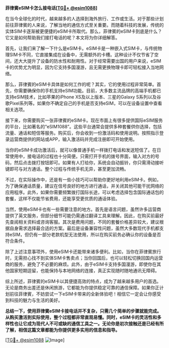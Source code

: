 **菲律賓eSIM卡怎么接电话[[TG💪+ @esim1088](https://t.me/s/esim1088)]**

在当今全球化的时代，越来越多的人选择到海外旅行、工作或生活。对于那些计划前往菲律賓的人来说，了解当地的通信方式至关重要。而随着科技的发展，传统的实体SIM卡逐渐被更便捷的eSIM卡所取代。那么，菲律賓的eSIM卡到底是什么？它又是如何帮助我们接打电话的呢？本文将为你详细解答。

首先，让我们来了解一下什么是eSIM卡。eSIM卡是一种嵌入式SIM卡，与传统物理SIM卡不同，它直接集成在设备中，无需额外的卡槽。这种设计不仅节省了空间，还大大提升了设备的防水性和耐用性。对于经常需要出国的用户来说，eSIM卡的优势尤为明显，因为它支持多国漫游，且无需更换物理卡即可轻松接入当地网络。

那么，菲律賓的eSIM卡具体是如何工作的呢？其实，它的使用过程非常简单。首先，你需要确保你的手机支持eSIM功能。目前，大多数主流品牌的高端手机都已支持eSIM技术，比如苹果的iPhone XS及以上版本、三星的Galaxy S系列以及谷歌Pixel系列等。如果你不确定自己的手机是否支持eSIM，可以在设备设置中查看相关选项。

接下来，你需要购买一张菲律賓的eSIM卡。现在市面上有很多提供国际eSIM服务的平台，比如著名的“eSIM1088”。这些平台通常会提供多种套餐供你选择，包括流量、通话和短信等服务。购买后，你会收到一份激活码和使用说明。按照指示登录运营商提供的网站或APP，输入激活码并完成注册即可开始使用。

当你的eSIM卡成功激活后，就可以像普通手机一样拨打电话和发送短信了。在日常使用中，接电话的过程也十分简便。只需打开手机的拨号界面，输入对方的号码，然后点击拨打按钮即可。如果有人打给你，系统会自动振铃，你只需滑动接听键即可与对方通话。整个过程与传统手机无异，甚至更加流畅。

不过，在实际操作中，还是有一些小技巧可以帮助你更好地利用eSIM卡。例如，为了确保通话质量，建议在信号良好的地方进行通话，并关闭其他可能干扰网络的应用程序。此外，如果你需要频繁拨打国际长途，可以考虑选择包含国际通话包的套餐，这样不仅能节省费用，还能享受更优质的通话体验。

当然，使用eSIM卡也有一些需要注意的地方。首先是语言问题，虽然许多运营商提供了英文服务，但部分细节可能仍需通过翻译工具来理解。因此，在购买前最好先查阅相关资料或咨询客服。其次是费用问题，不同的套餐价格差异较大，建议根据自身需求选择最合适的方案。最后是设备兼容性问题，虽然大多数现代手机都支持eSIM，但仍有一部分老款机型无法使用，所以在购买前务必确认你的设备是否符合条件。

除了上述注意事项外，使用eSIM卡还能带来诸多便利。比如，当你在菲律賓旅行时，无需担心找不到实体SIM卡售卖点；当你回国后，也可以轻松切换回国内运营商的服务，避免了不必要的麻烦。此外，由于eSIM卡支持多国漫游，即使你在其他国家短期逗留，也能保持与本地网络的连接，真正实现随时随地通讯无障碍。

综上所述，菲律賓的eSIM卡以其便捷高效的特点，成为了越来越多用户的首选。无论是商务出差还是休闲旅游，它都能为你提供稳定可靠的通信保障。如果你正计划前往菲律賓，不妨尝试一下eSIM卡带来的全新体验吧！相信它一定会让你感受到科技的魅力与生活的美好。

**总结一下，使用菲律賓eSIM卡接电话并不复杂，只需几个简单的步骤就能完成。从购买激活到实际使用，整个过程都非常直观易懂。同时，eSIM卡的灵活性和多样性也让它成为现代人不可或缺的通信工具之一。无论你是初次接触还是已经有所了解，相信这篇文章都能为你提供更多实用的信息和指导。**

[[TG💪+ @esim1088](https://t.me/s/esim1088) ![Image](https://i.postimg.cc/4NQfJmqS/Snipaste-2025-05-13-00-14-12.png)]